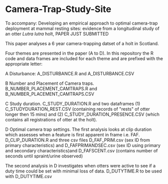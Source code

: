 # Camera-Trap-Study-Site
To accompany: Developing an empirical approach to optimal camera-trap deployment at mammal resting sites: evidence from a longitudinal study of an otter *Lutra lutra* holt, PAPER JUST SUBMITTED

This  paper analyses a 6 year camera-trapping datset of a holt in Scotland.

Four themes are presented in the paper (A to D). In this repository the R code and data frames are included for each theme and are prefixed with the appropriate letter:

A Disturbance: A_DISTURBANCE.R and A_DISTURBANCE.CSV 

B Number and Placement of Camera traps. B_NUMBER_PLACEMENT_CAMTRAPS.R and B_NUMBER_PLACEMENT_CAMTRAPS.CSV

C Study duration. C_STUDY_DURATION.R and two dataframes (1) C_STUDYDURATION_REST.CSV (containing records of "rests" of otter longer then 15 mins)
and (2) C_STUDY_DURATION_PRESENCE.CSV (which contains all registrations of otter at the holt).

D Optimal camera trap settings. The first analysis looks at clip duration which assesses when a feature is first apparent in frame i.e. FAF. D_CLIP_DURATION.R and three csv files D_FAF_PRIM.csv (sex ID from primary characteristics) and D_FAFPRIMANDSEC.csv (sex ID using primary and secondary characteristics)and D_FAFSCENT.csv (contains number of seconds until spraint/urine observed)

The second analysis in D investigates when otters were active to see if a duty time could be set with minimal loss of data. D_DUTYTIME.R to be used with D_DUTYTIME.csv
